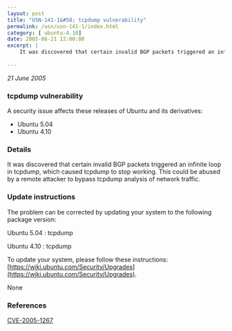 ```yaml
---
layout: post
title: "USN-141-1&#58; tcpdump vulnerability"
permalink: /usn/usn-141-1/index.html
category: [ ubuntu-4.10]
date: 2005-06-21 12:00:00
excerpt: |
    It was discovered that certain invalid BGP packets triggered an infinite loop in tcpdump, which caused tcpdump to stop working. This could be abused by a remote attacker to bypass tcpdump analysis of network traffic.
    
--- 
```

 
 

*21 June 2005*

### tcpdump vulnerability

A security issue affects these releases of Ubuntu and its derivatives:

* Ubuntu 5.04
* Ubuntu 4.10

### Details

It was discovered that certain invalid BGP packets triggered an infinite loop in tcpdump, which caused tcpdump to stop working. This could be abused by a remote attacker to bypass tcpdump analysis of network traffic.

### Update instructions

The problem can be corrected by updating your system to the following package version:

Ubuntu 5.04
 : tcpdump 

Ubuntu 4.10
 : tcpdump 

To update your system, please follow these instructions: [https://wiki.ubuntu.com/Security/Upgrades](https://wiki.ubuntu.com/Security/Upgrades).

None

### References

 
 [CVE-2005-1267](http://people.ubuntu.com/~ubuntu-security/cve/CVE-2005-1267)
 


